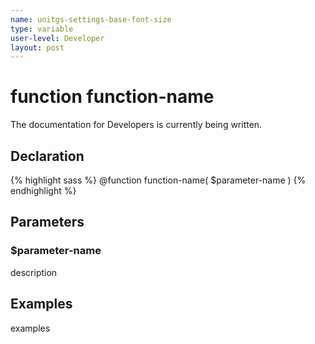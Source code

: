 ```yaml
---
name: unitgs-settings-base-font-size
type: variable
user-level: Developer
layout: post
---
```


# function function-name

The documentation for Developers is currently being written.

## Declaration

{% highlight sass %}
@function function-name(
	$parameter-name
)
{% endhighlight %}

## Parameters

### $parameter-name

description

## Examples

examples